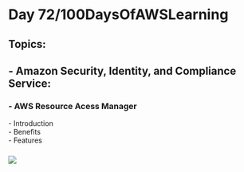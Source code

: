 <h1> Day 72/100DaysOfAWSLearning </h1>
<h2> Topics: </h2>

 <h2>  - Amazon Security, Identity, and Compliance Service: </h2>

<h3> - AWS Resource Acess Manager</h3>
         - Introduction <br>
         - Benefits <br> 
         - Features <br>
     
         
  <h3>   </h3>
       

<img src = "https://github.com/thetechgirlgita/100-days-of-aws-learning/blob/master/Images/Day71/71.jpg?raw=true">
